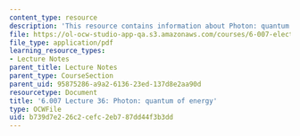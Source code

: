 ```yaml
---
content_type: resource
description: 'This resource contains information about Photon: quantum of energy.'
file: https://ol-ocw-studio-app-qa.s3.amazonaws.com/courses/6-007-electromagnetic-energy-from-motors-to-lasers-spring-2011/b739d7e226c2cefc2eb787dd44f3b3dd_MIT6_007S11_lec36.pdf
file_type: application/pdf
learning_resource_types:
- Lecture Notes
parent_title: Lecture Notes
parent_type: CourseSection
parent_uid: 95875286-a9a2-6136-23ed-137d8e2aa90d
resourcetype: Document
title: '6.007 Lecture 36: Photon: quantum of energy'
type: OCWFile
uid: b739d7e2-26c2-cefc-2eb7-87dd44f3b3dd
---
```

